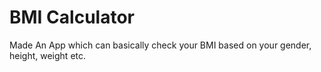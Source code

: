 # BMI Calculator

Made An App which can basically check your BMI based on your gender, height, weight etc.
